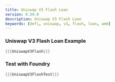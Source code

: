 ```yaml
---
title: Uniswap V3 Flash Loan
version: 0.59.0
description: Uniswap V3 Flash Loan
keywords: [defi, uniswap, v3, flash, loan, amm]
---
```


### Uniswap V3 Flash Loan Example

```rust
{{{UniswapV3Flash}}}
```

### Test with Foundry

```rust
{{{UniswapV3FlashTest}}}
```
